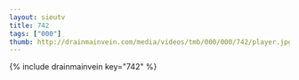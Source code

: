 ```yaml
--- 
layout: sieutv
title: 742
tags: ["000"]
thumb: http://drainmainvein.com/media/videos/tmb/000/000/742/player.jpg
---
```

{% include drainmainvein key="742" %} 
